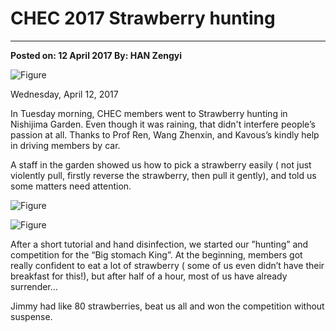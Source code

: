 ﻿# CHEC 2017 Strawberry hunting---**Posted on: 12 April 2017 By: HAN Zengyi**![Figure](https://farm3.staticflickr.com/2844/34001736976_11f4171906_c.jpg)Wednesday, April 12, 2017In Tuesday morning, CHEC members went to Strawberry hunting in Nishijima Garden. Even though it was raining, that didn't interfere people’s passion at all. Thanks to Prof Ren, Wang Zhenxin, and Kavous’s kindly help in driving members by car.A staff in the garden showed us how to pick a strawberry easily ( not just violently pull, firstly reverse the strawberry, then pull it gently), and told us some matters need attention.![Figure](https://farm3.staticflickr.com/2823/34001737236_4ed39394a8_c.jpg)![Figure](https://farm3.staticflickr.com/2885/34001737196_54dd97b77c_c.jpg)After a short tutorial and hand disinfection, we started our ”hunting” and competition for the “Big stomach King”. At the beginning, members got really confident to eat a lot of strawberry ( some of us even didn’t have their breakfast for this!), but after half of a hour, most of us have already surrender…Jimmy had like 80 strawberries, beat us all and won the competition without suspense.